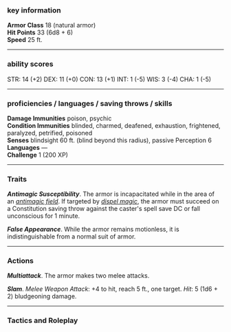 ### key information

**Armor Class** 18 (natural armor)  
**Hit Points** 33 (6d8 + 6)  
**Speed** 25 ft.

---
### ability scores

STR: 14 (+2) 
DEX: 11 (+0)
CON: 13 (+1)
INT: 1 (-5)
WIS: 3 (-4)
CHA: 1 (-5)

---
### proficiencies / languages / saving throws / skills

**Damage Immunities** poison, psychic  
**Condition Immunities** blinded, charmed, deafened, exhaustion, frightened, paralyzed, petrified, poisoned  
**Senses** blindsight 60 ft. (blind beyond this radius), passive Perception 6  
**Languages** —  
**Challenge** 1 (200 XP)

---
### Traits

**_Antimagic Susceptibility_**. The armor is incapacitated while in the area of an _[antimagic field](https://www.aidedd.org/dnd/sorts.php?vo=antimagic-field)_. If targeted by _[dispel magic](https://www.aidedd.org/dnd/sorts.php?vo=dispel-magic)_, the armor must succeed on a Constitution saving throw against the caster's spell save DC or fall unconscious for 1 minute.

**_False Appearance_**. While the armor remains motionless, it is indistinguishable from a normal suit of armor.

---
### Actions

**_Multiattack_**. The armor makes two melee attacks.

**_Slam_**. _Melee Weapon Attack_: +4 to hit, reach 5 ft., one target. _Hit_: 5 (1d6 + 2) bludgeoning damage.

---
### Tactics and Roleplay